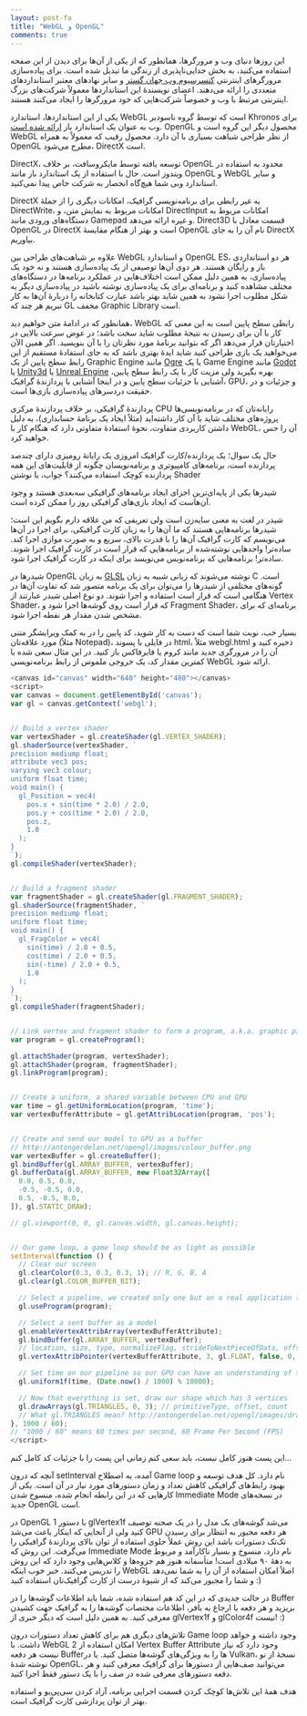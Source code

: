 ```yaml
---
layout: post-fa
title: "WebGL و OpenGL"
comments: true
---
```


این روزها دنیای وب و مرورگرها، همانطور که از یکی از آن‌ها برای دیدن از این صفحه استفاده می‌کنید، به بخش جدایی‌ناپذیری از زندگی ما تبدیل شده است. برای پیاده‌سازی مرورگرهای اینترنتی [کنسرسیوم وب جهان گستر](https://w3.org) و سایر نهادهای معتبر استانداردهای متعددی را ارائه می‌دهند. اعضای نویسندهٔ این استانداردها معمولاً شرکت‌های  بزرگ اینترنتی مرتبط با وب و خصوصاً شرکت‌هایی که خود مرورگرها را ایجاد می‌کنند هستند.

یکی از این استانداردها، استاندارد WebGL است که توسط گروه ناسودبر Khronos برای وب به عنوان یک استاندارد باز [ارائه شده است](https://www.khronos.org/webgl/). OpenGL محصول دیگر این گروه است و WebGL از نظر طراحی شباهت بسیاری با آن دارد. محصول رقیب که معمولاً به همراه OpenGL مطرح می‌شود، DirectX است.

DirectX، توسعه یافته توسط مایکروسافت، بر خلاف OpenGL محدود به استفاده در ویندوز است. حال با استفاده از یک استاندارد باز مانند OpenGL و WebGL و سایر استاندارد وبی شما هیچ‌گاه انحصار به شرکت خاص پیدا نمی‌کنید.

DirectX به غیر رابطی برای برنامه‌نویسی گرافیک، امکانات دیگری را از جملهٔ DirectWrite، امکانات مربوط به نمایش متن، و DirectInput امکانات مربوط به دستگاه‌های ورودی مانند Gamepad و غیره ارائه می‌دهد. Direct3D قسمت معادل با OpenGL در DirectX است و بهتر از هنگام مقایسهٔ OpenGL نام آن را به جای DirectX بیاوریم.

علاوه بر شباهت‌های طراحی بین WebGL و استاندارد OpenGL ES، هر دو استانداردی باز و رایگان هستند. هر دوی آن‌ها توصیفی از یک پیاده‌سازی هستند و نه خود یک پیاده‌سازی، به همین دلیل ممکن است اختلاف‌هایی در عملکرد برنامه‌ها در دستگاه‌های مختلف مشاهده کنید و برنامه‌ای برای یک پیاده‌سازی نوشته باشید در پیاده‌سازی دیگر به شکل مطلوب اجرا نشود به همین شاید بهتر باشد عبارت کتابخانه را دربارهٔ آن‌ها به کار نبریم هر چند که GL مخفف Graphic Library است.

همانطور که در ادامهٔ متن خواهیم دید، WebGL رابطی سطح پایین است به این معنی که کار با آن برای رسیدن به نتیجهٔ مطلوب شاید سخت باشد؛ در عوض سرعت بالایی در اختیارتان قرار می‌دهد اگر که بتوانید برنامهٔ مورد نظرتان را با آن بنویسید. اگر همین الآن می‌خواهید یک بازی طراحی کنید شاید ایدهٔ بهتری باشد که به جای استفادهٔ مستقیم از این رابط سطح پایین از یک Graphic Engine مانند [Ogre](https://www.ogre3d.org) یا یک Game Engine مانند [Godot](https://godotengine.org) یا [Unity3d](https://unity3d.com) یا [Unreal Engine](https://www.unrealengine.com) بهره بگیرید ولی مزیت کار با یک رابط سطح پایین، آشنایی با جزئیات سطح پایین و در اینجا آشنایی با پردازندهٔ گرافیک، GPU، و جزئیات و در حقیقت دردسرهای پیاده‌سازی بازی‌ها است.

پردازندهٔ گرافیکی، بر خلاف پردازندهٔ مرکزی CPU رایانه‌تان که در برنامه‌نویسی‌ها پروژه‌های مختلف شاید با آن کار داشته‌اید (مثلاً ایجاد یک برنامهٔ حسابداری)، به دلیل داشتن کاربردی متفاوت، نحوهٔ استفادهٔ متفاوتی دارد که هنگام کار با WebGL، آن را حس خواهید کرد.

حال یک سوال؛ یک پردازنده/کارت گرافیک امروزی یک رایانهٔ رومیزی دارای چندصد پردازنده است، برنامه‌های کامپیوتری و برنامه‌نویسان چگونه از قابلیت‌های این همه پردازنده کوچک استفاده می‌کنند؟ جواب، با نوشتن Shader

شیدرها یکی از پایه‌ای‌ترین اجزای ایجاد برنامه‌های گرافیکی سه‌بعدی هستند و وجود آن‌هاست که ایجاد بازی‌های گرافیکی روز را ممکن کرده است.

شیدر در لغت به معنی سایه‌زن است ولی تعریفی که من علاقه دارم بگویم این است؛ شیدرها برنامه‌هایی هستند که ما آن‌ها را به زبان کارت گرافیکی، برای اجرا در آن‌ها می‌نویسم که کارت گرافیک آن‌ها را با قدرت بالای، سریع و به صورت موازی اجرا کند. ساده‌تر! واحدهایی نوشته‌شده از برنامه‌هایی که قرار است در کارت گرافیک اجرا شوند. ساده‌تر! برنامه‌هایی که برنامه‌نویس می‌نویسد برای اینکه در کارت گرافیک اجرا شود.

شیدرها در OpenGL به زبان [GLSL](https://en.wikipedia.org/wiki/GLSL) نوشته می‌شوند که زبانی شبیه به زبان C است. گونه‌های مختلفی از شیدرها را می‌توان برای یک برنامه متصور شد که تفاوت آن‌ها در هنگامی است که قرار است استفاده و اجرا شوند. دو نوع اصلی شیدر عبارتند از Vertex Shader، که قرار است روی گوشه‌ها اجرا شود و Fragment Shader، برنامه‌ای که برای مشخص شدن مقدار هر نقطه اجرا شود.

بسیار خب، نوبت شما است که دست به کار شوید، کد پایین را در به کمک ویرایشگر متنی مورد علاقه‌تان (مثلاً Notepad)، در فایلی با پسوند html، مثلاً webgl.html ذخیره کنید و آن را در مرورگری جدید مانند کروم یا فایرفاکس باز کنید. در این مثال سعی شده با کمترین مقدار کد، یک خروجی ملموس از رابط برنامه‌نویسی WebGL ارائه شود.


```js
<canvas id="canvas" width="640" height="480"></canvas>
<script>
var canvas = document.getElementById('canvas');
var gl = canvas.getContext('webgl');


// Build a vertex shader
var vertexShader = gl.createShader(gl.VERTEX_SHADER);
gl.shaderSource(vertexShader, `
precision mediump float;
attribute vec3 pos;
varying vec3 colour;
uniform float time;
void main() {
  gl_Position = vec4(
    pos.x + sin(time * 2.0) / 2.0,
    pos.y + cos(time * 2.0) / 2.0,
    pos.z,
    1.0
  );
}
`);
gl.compileShader(vertexShader);


// Build a fragment shader
var fragmentShader = gl.createShader(gl.FRAGMENT_SHADER);
gl.shaderSource(fragmentShader, `
precision mediump float;
uniform float time;
void main() {
  gl_FragColor = vec4(
    sin(time) / 2.0 + 0.5,
    cos(time) / 2.0 + 0.5,
    sin(-time) / 2.0 + 0.5,
    1.0
  );
}
`);
gl.compileShader(fragmentShader);


// Link vertex and fragment shader to form a program, a.k.a. graphic pipeline
var program = gl.createProgram();

gl.attachShader(program, vertexShader);
gl.attachShader(program, fragmentShader);
gl.linkProgram(program);


// Create a uniform, a shared variable between CPU and GPU
var time = gl.getUniformLocation(program, 'time');
var vertexBufferAttribute = gl.getAttribLocation(program, 'pos');


// Create and send our model to GPU as a buffer
// http://antongerdelan.net/opengl/images/colour_buffer.png
var vertexBuffer = gl.createBuffer();
gl.bindBuffer(gl.ARRAY_BUFFER, vertexBuffer);
gl.bufferData(gl.ARRAY_BUFFER, new Float32Array([
  0.0, 0.5, 0.0,
  -0.5, -0.5, 0.0,
  0.5, -0.5, 0.0,
]), gl.STATIC_DRAW);

// gl.viewport(0, 0, gl.canvas.width, gl.canvas.height);


// Our game loop, a game loop should be as light as possible
setInterval(function () {
  // Clear our screen
  gl.clearColor(0.3, 0.3, 0.3, 1); // R, G, B, A
  gl.clear(gl.COLOR_BUFFER_BIT);

  // Select a pipeline, we created only one but on a real application there could many
  gl.useProgram(program);

  // Select a sent buffer as a model
  gl.enableVertexAttribArray(vertexBufferAttribute);
  gl.bindBuffer(gl.ARRAY_BUFFER, vertexBuffer);
  // location, size, type, normalizeFlag, strideToNextPieceOfData, offsetIntoBuffer
  gl.vertexAttribPointer(vertexBufferAttribute, 3, gl.FLOAT, false, 0, 0);

  // Set time on our pipeline so our GPU can have an understanding of time
  gl.uniform1f(time, (Date.now() / 1000) % 10000);

  // Now that everything is set, draw our shape which has 3 vertices
  gl.drawArrays(gl.TRIANGLES, 0, 3); // primitiveType, offset, count
  // What gl.TRIANGLES mean? http://antongerdelan.net/opengl/images/draw_modes.png
}, 1000 / 60);
// "1000 / 60" means 60 times per second, 60 Frame Per Second (FPS)
</script>
```

این پست هنوز کامل نیست، باید سعی کنم زمانی این پست را با جزئیات کد کامل کنم…

آنچه که درون setInterval آمده، به اصطلاح Game loop نام دارد. کل هدف توسعه و بهبود رابط‌های گرافیکی کاهش تعداد و زمان دستورهای مورد نیاز در آن است. یکی از کارهایی که در این رابطه انجام شده، منسوخ شدن Immediate Mode در نسخه‌های جدید OpenGL است.

در OpenGL 1 با دستور glVertex1f می‌شد گوشه‌های یک مدل را در یک صحنه توصیف کنید ولی از آنجایی که اینکار باعث می‌شد ‌GPU هر دفعه مجبور به انتظار برای رسیدن تک‌تک دستورات باشد این روش عملاً جلوی استفاده از توان بالای پردازندهٔ گرافیکی را می‌گرفت. این روش که Immediate Mode نام دارد، منسوخ و بسیار ناکارآمد و مربوط به دههٔ ۹۰ میلادی است! متأسفانه هنوز هم جزوه‌ها و کلاس‌هایی وجود دارد که این روش را تدریس می‌کنند. خبر خوب اینکه WebGL اصلاً امکان استفاده از آن را به شما نمی‌دهد و شما را مجبور می‌کند که از شیوهٔ درست از کارت گرافیک‌تان استفاده کنید :)

در حالت جدیدی که در این کد هم استفاده شده، شما باید اطلاعات گوشه‌ها را در Buffer بریزید و هر دفعه با ارجاع به بافر، اطلاعات مختصات گوشه‌ها را به گرافیک جهت کشیدن معرفی کنید. به همین دلیل است که دیگر خبری از glVertex1f و glColor4f نیست! :)

تلاش‌های دیگری هم برای کاهش تعداد دستورات درون Game loop وجود داشته و خواهد داشت. با WebGL 2 امکان استفاده از Vertex Buffer Attribute وجود دارد که نیاز نیست هر دفعه Bufferها را به ویژگی‌های گوشه‌ها متصل کنید. یا در Vulkan، نسخهٔ از نو نوشته شدهٔ OpenGL، می‌توانید صف‌هایی از دستورها برای گرافیک معرفی کنید و هر دفعه دستورهای معرفی شده در صف را با یک دستور فقط اجرا کنید.

هدف همهٔ این تلاش‌ها کوچک کردن قسمت اجرایی برنامه، آزاد کردن سی‌پی‌یو و استفاده بهتر از توان پردازشی کارت گرافیک است.
